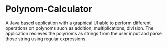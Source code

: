 # Polynom-Calculator

A Java based application with a graphical UI able to perform different operations on polynoms such as addition, multiplications, division.
The application recieves the polynoms as strings from the user input and parse those string using regular expressions.
